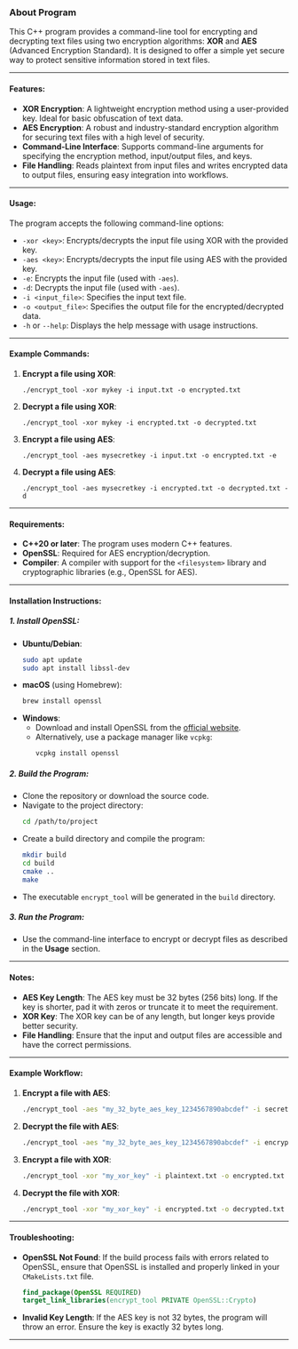 ### About Program

This C++ program provides a command-line tool for encrypting and decrypting text files using two encryption algorithms: **XOR** and **AES** (Advanced Encryption Standard). It is designed to offer a simple yet secure way to protect sensitive information stored in text files.

---

#### Features:
- **XOR Encryption**: A lightweight encryption method using a user-provided key. Ideal for basic obfuscation of text data.
- **AES Encryption**: A robust and industry-standard encryption algorithm for securing text files with a high level of security.
- **Command-Line Interface**: Supports command-line arguments for specifying the encryption method, input/output files, and keys.
- **File Handling**: Reads plaintext from input files and writes encrypted data to output files, ensuring easy integration into workflows.

---

#### Usage:
The program accepts the following command-line options:
- `-xor <key>`: Encrypts/decrypts the input file using XOR with the provided key.
- `-aes <key>`: Encrypts/decrypts the input file using AES with the provided key.
- `-e`: Encrypts the input file (used with `-aes`).
- `-d`: Decrypts the input file (used with `-aes`).
- `-i <input_file>`: Specifies the input text file.
- `-o <output_file>`: Specifies the output file for the encrypted/decrypted data.
- `-h` or `--help`: Displays the help message with usage instructions.

---

#### Example Commands:
1. **Encrypt a file using XOR**:
   ```
   ./encrypt_tool -xor mykey -i input.txt -o encrypted.txt
   ```

2. **Decrypt a file using XOR**:
   ```
   ./encrypt_tool -xor mykey -i encrypted.txt -o decrypted.txt
   ```

3. **Encrypt a file using AES**:
   ```
   ./encrypt_tool -aes mysecretkey -i input.txt -o encrypted.txt -e
   ```

4. **Decrypt a file using AES**:
   ```
   ./encrypt_tool -aes mysecretkey -i encrypted.txt -o decrypted.txt -d
   ```

---

#### Requirements:
- **C++20 or later**: The program uses modern C++ features.
- **OpenSSL**: Required for AES encryption/decryption.
- **Compiler**: A compiler with support for the `<filesystem>` library and cryptographic libraries (e.g., OpenSSL for AES).

---

#### Installation Instructions:

##### 1. **Install OpenSSL**:
- **Ubuntu/Debian**:
  ```bash
  sudo apt update
  sudo apt install libssl-dev
  ```
- **macOS** (using Homebrew):
  ```bash
  brew install openssl
  ```
- **Windows**:
   - Download and install OpenSSL from the [official website](https://slproweb.com/products/Win32OpenSSL.html).
   - Alternatively, use a package manager like `vcpkg`:
     ```bash
     vcpkg install openssl
     ```

##### 2. **Build the Program**:
- Clone the repository or download the source code.
- Navigate to the project directory:
  ```bash
  cd /path/to/project
  ```
- Create a build directory and compile the program:
  ```bash
  mkdir build
  cd build
  cmake ..
  make
  ```
- The executable `encrypt_tool` will be generated in the `build` directory.

##### 3. **Run the Program**:
- Use the command-line interface to encrypt or decrypt files as described in the **Usage** section.

---

#### Notes:
- **AES Key Length**: The AES key must be 32 bytes (256 bits) long. If the key is shorter, pad it with zeros or truncate it to meet the requirement.
- **XOR Key**: The XOR key can be of any length, but longer keys provide better security.
- **File Handling**: Ensure that the input and output files are accessible and have the correct permissions.

---

#### Example Workflow:
1. **Encrypt a file with AES**:
   ```bash
   ./encrypt_tool -aes "my_32_byte_aes_key_1234567890abcdef" -i secret.txt -o encrypted_secret.txt -e
   ```

2. **Decrypt the file with AES**:
   ```bash
   ./encrypt_tool -aes "my_32_byte_aes_key_1234567890abcdef" -i encrypted_secret.txt -o decrypted_secret.txt -d
   ```

3. **Encrypt a file with XOR**:
   ```bash
   ./encrypt_tool -xor "my_xor_key" -i plaintext.txt -o encrypted.txt
   ```

4. **Decrypt the file with XOR**:
   ```bash
   ./encrypt_tool -xor "my_xor_key" -i encrypted.txt -o decrypted.txt
   ```

---

#### Troubleshooting:
- **OpenSSL Not Found**: If the build process fails with errors related to OpenSSL, ensure that OpenSSL is installed and properly linked in your `CMakeLists.txt` file.
  ```cmake
  find_package(OpenSSL REQUIRED)
  target_link_libraries(encrypt_tool PRIVATE OpenSSL::Crypto)
  ```
- **Invalid Key Length**: If the AES key is not 32 bytes, the program will throw an error. Ensure the key is exactly 32 bytes long.

---